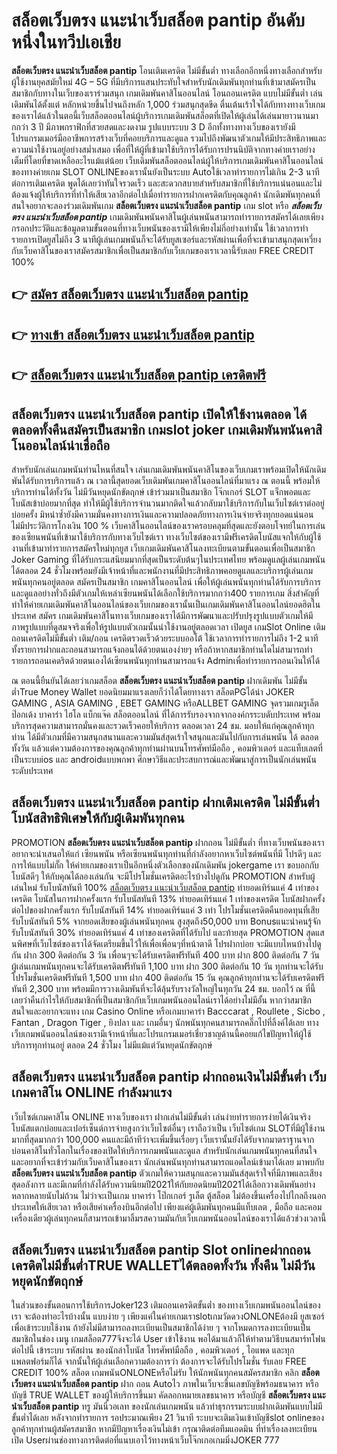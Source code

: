 # สล็อตเว็บตรง แนะนําเว็บสล็อต pantip  อันดับหนึ่งในทวีปเอเชีย

**สล็อตเว็บตรง แนะนําเว็บสล็อต pantip** โอนเติมเครดิต ไม่มีขั้นต่ำ  ทางเลือกอีกหนึ่งทางเลือกสำหรับผู้ใช้งานยุคสมัยใหม่ 4G – 5G ที่มีบริการแสนประทับใจสำหรับนักเดิมพันทุกท่านที่เข้ามาสมัครเป็นสมาชิกกับทางในเว็บของเราร่วมสนุก เกมเดิมพันคาสิโนออนไลน์ โอนถอนเครดิต แบบไม่มีขั้นต่ำ เล่นเดิมพันได้ตั้งแต่ หลักหน่วยขึ้นไปจนถึงหลัก 1,000 ร่วมสนุกสุดขีด ตื่นเต้นเร้าใจได้กับทางทางเว็บเกมของเราได้แล้วในตอนี้เว็บสล็อตออนไลน์ผู้บริการเกมเดิมพันสล็อตที่เปิดให้ผู้เล่นได้เล่นมายาวนานมากกว่า 3 ปี มีภาพกราฟิกที่สวยสดและงดงาม รูปแบบระบบ 3 D
อีกทั้งทางทางเว็บของเรายังมี โปรแกรมเมอร์มืออาชีพการสร้างเว็บที่คอยบริการและดูแล  รวมไปถึงพัฒนาตัวเกมให้มีประสิทธิภาพและความน่าใช้งานอยู่อย่างสม่ำเสมอ เพื่อที่ให้ผู้ที่เข้ามาใช้บริการได้รับการปรนนิบัติจากทางค่ายเราอย่างเต็มที่โดยที่ขาดเหลืออะไรแม้แต่น้อย เว็บเดิมพันสล็อตออนไลน์ผู้ให้บริการเกมเดิมพันคาสิโนออนไลน์ของทางค่ายเกม SLOT ONLINEของเรานั้นยังเป็นระบบ Autoใช้เวลาทำรายการไม่เกิน 2-3 นาที ต่อการเติมเครดิต พูดได้เลยว่าทันใจรวดเร็ว และสะดวกสบายสำหรับสมาชิกที่ใช้บริการแน่นอนและไม่ต้องแจ้งผู้ให้บริการที่ทำให้เสียเวลาอีกต่อไปเมื่อทำรายการฝากเครดิตกับคุณลูกค้า
นักเดิมพันทุกคนที่สนใจอยากจะลองร่วมเดิมพันเกม **สล็อตเว็บตรง แนะนําเว็บสล็อต pantip** เกม slot  หรือ ***สล็อตเว็บตรง แนะนําเว็บสล็อต pantip*** เกมเดิมพันพนันคาสิโนผู้เล่นพนันสามารถทำรายการสมัครได้เลยเพียงกรอกประวัติและข้อมูลตามขั้นตอนที่ทางเว็บพนันของเรามีให้เพียงไม่กี่อย่างเท่านั้น ใช้เวลาการทำรายการเปิดยูสไม่ถึง 3 นาทีผู้เล่นเกมพนันก็จะได้รับยูสเซอร์และรหัสผ่านเพื่อที่จะเข้ามาสนุกสุดเหวี่ยงกับเว็บคาสิโนของเราสมัครสมาชิกเพื่อเป็นสมาชิกกับเว็บเกมของเราเวลานี้รับเลย FREE CREDIT 100%

## 👉 [สมัคร สล็อตเว็บตรง แนะนําเว็บสล็อต pantip](https://archa888.com/)
## 👉 [ทางเข้า สล็อตเว็บตรง แนะนําเว็บสล็อต pantip](https://archa888.com/)
## 👉 [สล็อตเว็บตรง แนะนําเว็บสล็อต pantip เครดิตฟรี](https://archa888.com/)

## สล็อตเว็บตรง แนะนําเว็บสล็อต pantip เปิดให้ใช้งานตลอด ได้ตลอดทั้งคืนสมัครเป็นสมาชิก เกมslot joker เกมเดิมพันพนันคาสิโนออนไลน์น่าเชื่อถือ

สำหรับนักเล่นเกมพนันท่านไหนที่สนใจ เล่นเกมเดิมพันพนันคาสิโนของเว็บเกมเราพร้อมเปิดให้นักเดิมพันได้รับการบริการแล้ว ณ เวลานี้สุดยอดเว็บเดิมพันเกมคาสิโนออนไลน์ที่มาแรง ณ ตอนนี้ พร้อมให้บริการท่านได้ทั้งวัน ไม่มีวันหยุดนักขัตฤกษ์ เข้าร่วมมาเป็นสมาชิก โจ๊กเกอร์ SLOT แจ็กพอตและโบนัสเข้าบ่อยมากที่สุด ทำให้มีผู้ใช้บริการจำนวนมากติดใจแล้วกลับมาใช้บริการกับในเว็บไซต์เราต่ออยู่บ่อยครั้ง มิหนำซ้ำยังมีความมั่นคงทางการเงินและความปลอดภัยทางการเงินจ่ายจริงทุกยอดแน่นอนไม่มีประวัติการโกงเงิน 100 % เว็บคาสิโนออนไลน์ของเราครอบคลุมที่สุดและยังตอบโจทย์ในการเล่นของเซียนพนันที่เข้ามาใช้บริการกับทางเว็บไซต์เรา
ทางเว็บไซต์ของเรามีฟรีเครดิตโบนัสแจกให้กับผู้ใช้งานที่เข้ามาทำรายการสมัครใหม่ทุกยูส เว็บเกมเดิมพันคาสิโนลงทะเบียนตามขั้นตอนเพื่อเป็นสมาชิก Joker Gaming ที่ได้รับกระแสนิยมมากที่สุดเป็นระดับต้นๆในประเทศไทย พร้อมดูแลผู้เล่นเกมพนันได้ตลอด 24 ชั่วโมงพร้อมยังมีเจ้าหน้าที่และพนักงานที่มีประสิทธิภาพคอยดูแลและบริการผู้เล่นเกมพนันทุกคนอยู่ตลอด สมัครเป็นสมาชิก เกมคาสิโนออนไลน์ เพื่อให้ผู้เล่นพนันทุกท่านได้รับการบริการและดูแลอย่างทั่วถึงมีตัวเกมให้เหล่าเซียนพนันได้เลือกใช้บริการมากกว่า400 รายการเกม
สิ่งสำคัญที่ทำให้ค่ายเกมเดิมพันคาสิโนออนไลน์ของเว็บเกมของเรานั้นเป็นเกมเดิมพันคาสิโนออนไลน์ยอดฮิตในประเทศ สมัคร  เกมเดิมพันคาสิโนทางเว็บเกมของเราได้มีการพัฒนาและปรับปรุงรูปแบบตัวเกมให้มีภาพรูปแบบที่ดูสมจจริงเพื่อให้รูปแบบตัวเกมนั้นน่าใช้งานอยู่ตลอดเวลา เปิดยูส เกมSlot Online เติมถอนเครดิตไม่มีขั้นต่ำ เติม/ถอน เครดิตรวดเร็วด้วยระบบออโต้ ใช้เวลาการทำรายการไม่ถึง 1-2 นาทีทั้งรายการฝากและถอนสามารถแจ้งถอนได้ด้วยตนเองง่ายๆ หรือถ้าหากสมาชิกท่านใดไม่สามารถทำรายการถอนเคดริตด้วยตนเองได้เซียนพนันทุกท่านสามารถแจ้ง Adminเพื่อทำรายการถอนเงินให้ได้

ณ ตอนนี้ยืนยันได้เลยว่าเกมสล็อต **สล็อตเว็บตรง แนะนําเว็บสล็อต pantip** ฝากเดิมพัน ไม่มีขั้นต่ำTrue Money Wallet ยอดนิยมมาแรงเลยก็ว่าได้โดยทางเรา สล็อตPGได้นำ JOKER GAMING , ASIA GAMING , EBET GAMING หรือALLBET GAMING จุดรวมเกมรูเล็ต  ป๊อกเด้ง บาคาร่า ไฮโล แบ็กแจ๊ค สล็อตออนไลน์ ที่ได้การรับรองจากจากองค์กรระบดับประเทศ พร้อมบริการสุดความสามารถมั่นคงและรวดเร็วคอยให้บริการ ตลอดเวลา 24 ชม. มอบให้แก่คุณลูกค้าทุกท่าน ได้มีตัวเกมที่มีความสนุกสนานและความมันส์สุดเร้าใจสนุกและมันไปกับการเล่นพนัน ได้ ตลอดทั้งวัน แล้วแต่ความต้องการของคุณลูกค้าทุกท่านผ่านบนโทรศัพท์มือถือ , คอมพิวเตอร์ และแท็บเลตที่เป็นระบบios และ androidแบบพกพา ศึกษาวิธีและประสบการณ์และพัฒนาสู่การเป็นนักเล่นพนันระดับประเทศ

## สล็อตเว็บตรง แนะนําเว็บสล็อต pantip ฝากเติมเครดิต ไม่มีขั้นต่ำ โบนัสสิทธิพิเศษให้กับผู้เดิมพันทุกคน

 PROMOTION  **สล็อตเว็บตรง แนะนําเว็บสล็อต pantip** ฝากถอน ไม่มีขั้นต่ำ ที่ทางเว็บพนันของเราอยากจะนำเสนอให้แก่  เซียนพนัน หรือเซียนพนันทุกท่านที่กำลังอยากหาเว็บไซต์พนันที่มี โปรดีๆ และการให้แบบไม่กั๊ก ให้ค่ายเกมของเราเป็นอีกหนึ่งตัวเลือกของนักเดิมพัน jokergame เรา ขอบอกกับโบนัสดีๆ ให้กับคุณได้ลองเล่นกัน จะมีโปรโมชั่นเครดิตอะไรบ้างไปดูกัน
 PROMOTION สำหรับผู้เล่นใหม่ รับโบนัสทันที 100% [สล็อตเว็บตรง แนะนําเว็บสล็อต pantip](https://archa888.com/) ทำยอดเทิร์นแค่ 4 เท่าของเครดิต
โบนัสในการฝากครั้งแรก รับโบนัสทันที 13% ทำยอดเทิร์นแค่ 1 เท่าของเครดิต
โบนัสฝากครั้งต่อไปของฝากครั้งแรก รับโบนัสทันที 14% ทำยอดเทิร์นแค่ 3 เท่า
โปรโมชั่นเครดิตคืนยอดทุนที่เสีย รับโบนัสทันที 5% จากยอดเสียของผู้เล่นพนันทุกคน สูงสุดถึง50,000 บาท
Bonusแนะนำคนรู้จัก รับโบนัสทันที 30% ทำยอดเทิร์นแค่ 4 เท่าของเครดิตที่ได้รับไป
และท้ายสุด PROMOTION สุดแสนพิศษที่เว็บไซต์ของเราได้จัดเตรียมขึ้นไว้ให้เพื่อเพื่อนๆที่หน้าตาดี โปรฝากบ่อย จะมีแบบไหนบ้างไปดูกัน
ฝาก 300 ติดต่อกัน 3 วัน เพื่อนๆจะได้รับเครดิตฟรีทันที 400 บาท
ฝาก 800 ติดต่อกัน 7 วัน ผู้เล่นเกมพนันทุกคนจะได้รับเครดิตฟรีทันที 1,100 บาท
ฝาก 300 ติดต่อกัน 10 วัน ทุกท่านจะได้รับโปรโมชั่นเครดิตฟรีทันที 1,500 บาท
ฝาก 400 ติดต่อกัน 15 วัน คุณลูกค้าทุกท่านจะได้รับเครดิตฟรีทันที 2,300 บาท
พร้อมมีการวางเดิมพันที่จะได้ลุ้นรับรางวัลใหญ่ในทุกวัน 24 ชม. บอกไว้ ณ ที่นี้เลยว่าคืนกำไรให้กับสมาชิกที่เป็นสมาชิกกับเว็บเกมพนันออนไลน์เราได้อย่างไม่มีอั้น หากว่าสมาชิกสนใจและอยากจะแทง เกม  Casino Online หรือเกมบาคาร่า Bacccarat , Roullete , Sicbo , Fantan , Dragon Tiger , ยิงปลา และ เกมอื่นๆ นักพนันทุกคนสามารถคลิ๊กไปที่ลิ้งค์ได้เลย ทางเว็บเกมพนันออนไลน์ของเรามีเจ้าหน้าที่และโปรแกรมเมอร์เชี่ยวชาญด้านนี้คอยแก้ไขปัญหาให้ผู้ใช้บริการทุกท่านอยู่ ตลอด 24 ชั่วโมง ไม่มีแม้แต่วันหยุดนักขัตฤกษ์

## สล็อตเว็บตรง แนะนําเว็บสล็อต pantip ฝากถอนเงินไม่มีขั้นต่ำ  เว็บเกมคาสิโน ONLINE กำลังมาแรง

เว็บไซต์เกมคาสิโน ONLINE ทางเว็บของเรา ฝากเล่นไม่มีขั้นต่ำ เล่นง่ายทำรายการง่ายได้เงินจริง โบนัสแตกบ่อยและเปอร์เซ็นต์การจ่ายสูงกว่าเว็บไซต์อื่นๆ เราถือว่าเป็น เว็บไซต์เกม SLOTที่มีผู้ใช้งานมากที่สุดมากกว่า 100,000 คนและมีถ้าทีว่าจะเพิ่มขึ้นเรื่อยๆ เว็บเรานั้นยังได้รับจากมาตราฐานจากบ่อนคาสิโนทั่วโลกในเรื่องของเปิดให้บริการเกมพนันและดูแล สำหรับนักเล่นเกมพนันทุกคนที่สนใจและอยากที่จะเข้าร่วมกับเว็บคาสิโนของเรา นักเล่นพนันทุกท่านสามารถแอดไลน์เข้ามาได้เลย
	มาพบกับ **สล็อตเว็บตรง แนะนําเว็บสล็อต pantip** ตัวเกมให้ความสนุกและความมันส์สุดเร้าใจที่มีภาพและเสียงสุดอลังการ และมีเกมที่กำลังได้รับความนิยมปี2021ให้กับยอดนิยมปี2021ได้เลือกวางเดิมพันอย่างหลากหลายนับไม่ถ้วน  ไม่ว่าจะเป็นเกม บาคาร่า โป๊กเกอร์ รูเล็ต ตู้สล็อต ไม่ต้องขึ้นเครื่องไปไกลถึงนอกประเทศให้เสียเวลา หรือเสียค่าเครื่องบินอีกต่อไป เพียงแค่ผู้เดิมพันทุกคนมีแท็บเลต , มือถือ และคอมเครื่องเดียวผู้เล่นทุกคนก็สามารถเข้ามาลิ้มรสความมันกับเว็บเกมพนันออนไลน์ของเราได้แล้วช่วงเวลานี้

## สล็อตเว็บตรง แนะนําเว็บสล็อต pantip Slot onlineฝากถอนเครดิตไม่มีขั้นต่ำTRUE WALLETได้ตลอดทั้งวัน ทั้งคืน ไม่มีวันหยุดนักขัตฤกษ์

ในส่วนของขั้นตอนการใช้บริการJoker123 เติมถอนเครดิตขั้นต่ำ ของทางเว็บเกมพนันออนไลน์ของเรา จะต้องทำอะไรบ้างนั้น แบบง่าย ๆ เพียงแค่ในค่ายเกมเราslotเกมวัดดวงONLONEต้องมี ยูสเซอร์ เพื่อเข้าระบบใช้งาน ถ้ายังไม่มีสามารถลงทะเบียนเป็นสมาชิกได้ง่าย ๆ จากโหมดการลงทะเบียนเป็นสมาชิกในช่อง เมนู เกมสล็อต777จึงจะได้ User เข้าใช้งาน พอได้มาแล้วก็ให้ทำตามวิธีบนสมาร์ทโฟน ต่อไปนี้
เข้าระบบ รหัสผ่าน  ของนักล่าโบนัส โทรศัพท์มือถือ , คอมพิวเตอร์ , ไอแพด และทุกแพลตฟอร์มก็ได้
จากนั้นให้ผู้เล่นเลือกความต้องการว่า ต้องการจะได้รับโปรโมชั่น รับเลย FREE CREDIT 100% สล็อต เกมพนันONLONEหรือไม่รับ
ให้นักพนันทุกคนสมัครสมาชิก คลิก **สล็อตเว็บตรง แนะนําเว็บสล็อต pantip** ฝาก ถอน Autoไว ภาพในเว็บจะขึ้นเลขบัญชีพร้อมธนาคาร หรือบัญชี TRUE WALLET ของผู้ให้บริการขึ้นมา
คัดลอกหมายเลขธนาคาร หรือบัญชี **สล็อตเว็บตรง แนะนําเว็บสล็อต pantip** ทรู มันนี่วอเลท ของนักเล่นเกมพนัน แล้วทำธุรกรรมระบบฝากเดิมพันแบบไม่มีขั้นต่ำได้เลย
หลังจากทำรายการ รอประมาณเพียง 21 วินาที ระบบจะเติมเงินเข้าบัญชีslot onlineของลูกค้าทุกท่านผู้สมัครสมาชิก
หากมีปัญหาเรื่องเงินไม่เข้า กรุณาติดต่อทีมแอดมิน ที่ทำเรื่องลงทะเบียนเปิด Userผ่านช่องทางการติดต่อที่แนบเอาไว้ทางหน้าเว็บโจ๊กเกอเกมมิ่งJOKER 777


